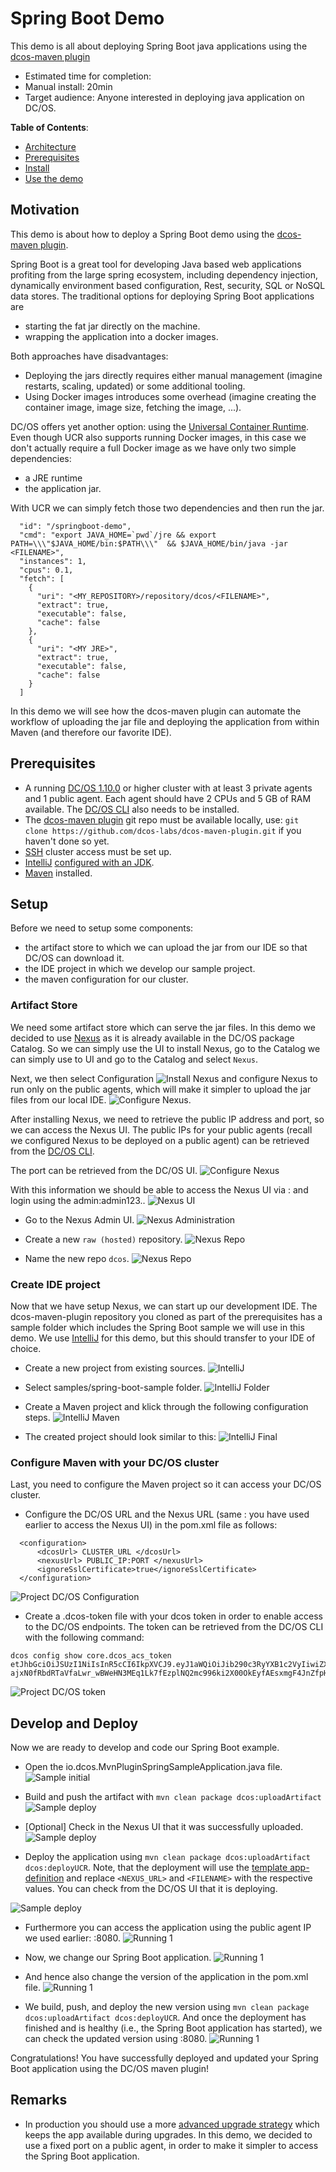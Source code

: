 # Spring Boot Demo

This demo is all about deploying Spring Boot java applications using the [dcos-maven plugin](https://github.com/dcos-labs/dcos-maven-plugin)

- Estimated time for completion: 
 - Manual install: 20min
- Target audience: Anyone interested in deploying java application on DC/OS.

**Table of Contents**:

- [Architecture](#architecture)
- [Prerequisites](#prerequisites)
- [Install](#install)
- [Use the demo](#use)


## Motivation

This demo is about how to deploy a Spring Boot demo using the [dcos-maven plugin](https://github.com/dcos-labs/dcos-maven-plugin). 

Spring Boot is a great tool for developing Java based web applications profiting from the large spring ecosystem, including dependency injection, dynamically environment based configuration, Rest, security, SQL or NoSQL data stores.
The traditional options for deploying Spring Boot applications are 
* starting the fat jar directly on the machine.
* wrapping the application into a docker images.

Both approaches have disadvantages:
* Deploying the jars directly requires either manual management (imagine restarts, scaling, updated) or some additional tooling.
* Using Docker images introduces some overhead (imagine creating the container image, image size, fetching the image, ...).

DC/OS offers yet another option: using the [Universal Container Runtime](https://dcos.io/docs/1.10/deploying-services/containerizers/ucr/). Even though UCR also supports running Docker images, in this case we don't actually require a full Docker image as we have only two simple dependencies:
* a JRE runtime
* the application jar.

With UCR we can simply fetch those two dependencies and then run the jar.

```
  "id": "/springboot-demo",
  "cmd": "export JAVA_HOME=`pwd`/jre && export PATH=\\\"$JAVA_HOME/bin:$PATH\\\"  && $JAVA_HOME/bin/java -jar <FILENAME>",
  "instances": 1,
  "cpus": 0.1,
  "fetch": [
    {
      "uri": "<MY_REPOSITORY>/repository/dcos/<FILENAME>",
      "extract": true,
      "executable": false,
      "cache": false
    },
    {
      "uri": "<MY JRE>",
      "extract": true,
      "executable": false,
      "cache": false
    }
  ]
  ```

In this demo we will see how the dcos-maven plugin can automate the workflow of uploading the jar file and deploying the application from within Maven (and therefore our favorite IDE).


## Prerequisites

- A running [DC/OS 1.10.0](https://dcos.io/releases/1.10.0/) or higher cluster with at least 3 private agents and 1 public agent. Each agent should have 2 CPUs and 5 GB of RAM available. The [DC/OS CLI](https://dcos.io/docs/1.9/usage/cli/install/) also needs to be installed.
- The [dcos-maven plugin](https://github.com/dcos-labs/dcos-maven-plugin) git repo must be available locally, use: `git clone https://github.com/dcos-labs/dcos-maven-plugin.git` if you haven't done so yet.
- [SSH](https://dcos.io/docs/1.10/administering-clusters/sshcluster/) cluster access must be set up.
- [IntelliJ](https://www.jetbrains.com/idea/download) [configured with an JDK](https://intellij-support.jetbrains.com/hc/en-us/articles/206544879-Selecting-the-JDK-version-the-IDE-will-run-under).
- [Maven](https://maven.apache.org/download.cgi) installed.

## Setup

Before we need to setup some components:

* the artifact store to which we can upload the jar from our IDE so that DC/OS can download it.
* the IDE project in which we develop our sample project.
* the maven configuration for our cluster.

### Artifact Store

We need some artifact store which can serve the jar files. In this demo we decided to use
[Nexus](https://www.sonatype.com/nexus-repository-sonatype) as it is already available in the DC/OS package Catalog.
So we can simply use the UI to install Nexus, go to the Catalog
 we can simply use to UI and go to the Catalog and select `Nexus`.

Next, we then select Configuration
![Install Nexus](images/nexus_install.png)
and configure Nexus to run only on the public agents, which will make it simpler to upload the jar files from our local IDE.
![Configure Nexus](images/nexus_configure.png).

After installing Nexus, we need to retrieve the public IP address and port, so we can access the Nexus UI.
The public IPs for your public agents (recall we configured Nexus to be deployed on a public agent) can be retrieved from the [DC/OS CLI](https://dcos.io/docs/1.10/administering-clusters/locate-public-agent/).

The port can be retrieved from the DC/OS UI.
![Configure Nexus](images/nexus_port.png)

With this information we should be able to access the Nexus UI via <publicIP>:<port> and login using the admin:admin123..
![Nexus UI](images/nexus_ui.png)

* Go to the Nexus Admin UI.
![Nexus Administration](images/nexus_admin.png)

* Create a new `raw (hosted)` repository.
![Nexus Repo](images/nexus_repo.png)

* Name the new repo `dcos`.
![Nexus Repo](images/nexus_reponame.png)

### Create IDE project

Now that we have setup Nexus, we can start up our development IDE. The dcos-maven-plugin repository you cloned as part of the prerequisites has a sample folder which includes the Spring Boot sample we will use in this demo. We use [IntelliJ](https://www.jetbrains.com/idea/) for this demo, but this should transfer to your IDE of choice.



* Create a new project from existing sources.
![IntelliJ](images/intellij-new.png)

* Select samples/spring-boot-sample folder.
![IntelliJ Folder](images/intellij_folder.png)

* Create a Maven project and klick through the following configuration steps.
![IntelliJ Maven](images/intellij_maven.png)

* The created project should look similar to this:
![IntelliJ Final](images/intellij_final.png)


### Configure Maven with your DC/OS cluster

Last, you need to configure the Maven project so it can access your DC/OS cluster.

* Configure the DC/OS URL and the Nexus URL (same <publicIP>:<port> you have used earlier to access the Nexus UI) in the pom.xml file as follows:
```
  <configuration>
      <dcosUrl> CLUSTER_URL </dcosUrl>
      <nexusUrl> PUBLIC_IP:PORT </nexusUrl>
      <ignoreSslCertificate>true</ignoreSslCertificate>
  </configuration>
```
![Project DC/OS Configuration](images/project_dcos.png)

* Create a .dcos-token file with your dcos token in order to enable access to the DC/OS endpoints. The token can be retrieved from the DC/OS CLI with the following command:
```
dcos config show core.dcos_acs_token
etJhbGciOiJSUzI1NiIsInR5cCI6IkpXVCJ9.eyJ1aWQiOiJib290c3RyYXB1c2VyIiwiZXhwIjoxNTA2ODY0ODEyfQ.UbhBdzZHZPErhXWLQnKT5SLqYubwK6g0we4DjfqkSOWB43gozzDtL1jutrc7zlg5ipHjtneAn4oskkYVqc-ajxN0fRbdRTaVfaLwr_wBWeHN3MEq1Lk7fEzplNQ2mc996ki2X00OkEyfAEsxmgF4JnZfpHBHBg9kOCUprLNc1vpD5y73mv5FVvFCG1QvZCtkSsFvRl23vWGErkcY05Gj5CKHHyOCWl6POBlzrrz0ubRFTpdkRMjHBWtMI6XuTOz6iSKYeySBMmY_aqH91ZlZJMuXO1XxuXBotToOm2aqYhNqlFA8yEuvnEOxbVz5Tcp2XUik3BoDiNrCee_PKjLXzcv 
```
![Project DC/OS token](images/project_token.png)


## Develop and Deploy 

Now we are ready to develop and code our Spring Boot example.

* Open the io.dcos.MvnPluginSpringSampleApplication.java file.
![Sample initial](images/sample_initial.png)

* Build and push the artifact with `mvn clean package dcos:uploadArtifact`
![Sample deploy](images/sample_deploy.png)

* [Optional] Check in the Nexus UI that it was successfully uploaded.
![Sample deploy](images/nexus_2.png)

* Deploy the application using `mvn clean package dcos:uploadArtifact dcos:deployUCR`.
Note, that the deployment will use the [template app-definition](https://github.com/dcos-labs/dcos-maven-plugin/blob/master/samples/spring-boot-sample/application.json) and replace `<NEXUS_URL>` and `<FILENAME>` 
with the respective values. You can check from the DC/OS UI that it is deploying.

![Sample deploy](images/dcos.png)

* Furthermore you can access the application using the public agent IP we used earlier: <publicIP>:8080.
![Running 1](images/running_1.png)


* Now, we change our Spring Boot application.
![Running 1](images/sample_2.png)

* And hence also change the version of the application in the pom.xml file.
![Running 1](images/pom_2.png)

* We build, push, and deploy the new version using `mvn clean package dcos:uploadArtifact dcos:deployUCR`. 
And once the deployment has finished and is healthy (i.e., the Spring Boot application has started), we can check the updated version using <publicIP>:8080.
![Running 1](images/running_2.png)

Congratulations! You have successfully deployed and updated your Spring Boot application using the DC/OS maven plugin!

## Remarks
* In production you should use a more [advanced upgrade strategy](https://mesosphere.github.io/marathon/docs/blue-green-deploy.html) which keeps the app available during upgrades. In this demo, we decided to use a fixed port on a public agent, in order to make it simpler to access the Spring Boot application.
